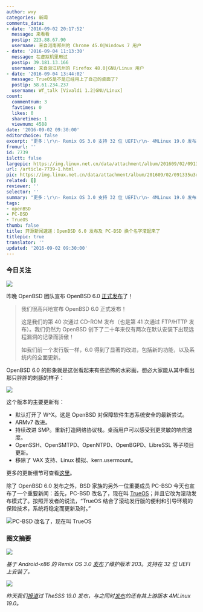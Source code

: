 ```yaml
---
author: wxy
categories: 新闻
comments_data:
- date: '2016-09-02 20:17:52'
  message: 来看看
  postip: 223.88.67.90
  username: 来自河南郑州的 Chrome 45.0|Windows 7 用户
- date: '2016-09-04 11:13:30'
  message: 在虚拟机里用过
  postip: 39.181.13.166
  username: 来自浙江杭州的 Firefox 48.0|GNU/Linux 用户
- date: '2016-09-04 13:44:02'
  message: TrueOS是不是已经用上了自己的桌面了?
  postip: 58.61.234.237
  username: Wf_talk [Vivaldi 1.2|GNU/Linux]
count:
  commentnum: 3
  favtimes: 0
  likes: 0
  sharetimes: 1
  viewnum: 4588
date: '2016-09-02 09:30:00'
editorchoice: false
excerpt: "更多：\r\n- Remix OS 3.0 支持 32 位 UEFI\r\n- 4MLinux 19.0 发布。"
fromurl: ''
id: 7739
islctt: false
largepic: https://img.linux.net.cn/data/attachment/album/201609/02/091335u3rspsaz6q0a8q93.jpg
url: /article-7739-1.html
pic: https://img.linux.net.cn/data/attachment/album/201609/02/091335u3rspsaz6q0a8q93.jpg.thumb.jpg
related: []
reviewer: ''
selector: ''
summary: "更多：\r\n- Remix OS 3.0 支持 32 位 UEFI\r\n- 4MLinux 19.0 发布。"
tags:
- openBSD
- PC-BSD
- TrueOS
thumb: false
title: 开源新闻速递：OpenBSD 6.0 发布及 PC-BSD 换个名字滚起来了
titlepic: true
translator: ''
updated: '2016-09-02 09:30:00'
---
```


### 今日关注


![](/data/attachment/album/201609/02/091335u3rspsaz6q0a8q93.jpg)


昨晚 OpenBSD 团队宣布 OpenBSD 6.0 [正式发布](http://undeadly.org/cgi?action=article&sid=20160901090415)了！



> 
> 我们很高兴地宣布 OpenBSD 6.0 正式发布！
> 
> 
> 这是我们的第 40 次通过 CD-ROM 发布（也是第 41 次通过 FTP/HTTP 发布）。我们仍然为 OpenBSD 创下了二十年来仅有两次在默认安装下出现远程漏洞的记录而骄傲！
> 
> 
> 如我们前一个发行版一样，6.0 得到了显著的改进，包括新的功能，以及系统内的全面更新。
> 
> 
> 


OpenBSD 6.0 的形象就是这张看起来有些恐怖的水彩画，想必大家能从其中看出那只胖胖的刺豚的样子：


![](/data/attachment/album/201609/02/093111fhwl8b6jmhbbz8y5.jpg)


这个版本的主要更新有：


* 默认打开了 W^X。这是 OpenBSD 对保障软件生态系统安全的最新尝试。
* ARMv7 改进。
* 持续改进 SMP。重新打造网络协议栈。桌面用户可以感受到更灵敏的响应速度。
* OpenSSH、OpenSMTPD、OpenNTPD、OpenBGPD、LibreSSL 等子项目更新。
* 移除了 VAX 支持、Linux 模拟、kern.usermount。


更多的更新细节可查看[这里](https://www.openbsd.org/60.html)。


除了 OpenBSD 6.0 发布之外，BSD 家族的另外一位重要成员 PC-BSD 今天也宣布了一个重要新闻：首先，PC-BSD 改名了，现在叫 [TrueOS](https://www.trueos.org/2016/09/01/pc-bsd-evolves-into-trueos/)；并且它改为滚动发布模式了。按照开发者的说法，“TrueOS 结合了滚动发行版的便利和引导环境的保险技术，系统将稳定而更新及时。”


![PC-BSD 改名了，现在叫 TrueOS](/data/attachment/album/201609/02/093033dmy0dtxf07szjjj7.jpg)


### 图文摘要


![](/data/attachment/album/201609/02/092033mcgcfzoibbeaqebc.jpg)


*基于 Android-x86 的 Remix OS 3.0 [发布](http://support.jide.com/hc/en-us/articles/218097127--Remix-OS-for-PC-Update-3-0-203)了维护版本 203。支持在 32 位 UEFI 上安装了。*


![](/data/attachment/album/201609/02/092407xvsvsilrzp3ownwp.jpg)


*昨天我们[报道](/article-7736-1.html)过 TheSSS 19.0 发布，与之同时[发布](http://4mlinux-releases.blogspot.ro/2016/09/4mlinux-190-stable-released.html)的还有其上游版本 4MLinux 19.0。*